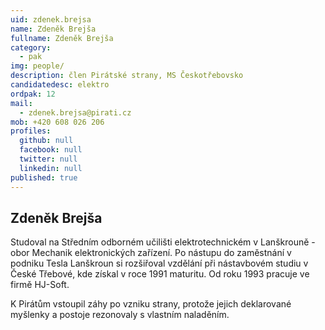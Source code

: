 ```yaml
---
uid: zdenek.brejsa
name: Zdeněk Brejša
fullname: Zdeněk Brejša
category:
  - pak
img: people/         
description: člen Pirátské strany, MS Českotřebovsko
candidatedesc: elektro
ordpak: 12
mail:
  - zdenek.brejsa@pirati.cz 
mob: +420 608 026 206
profiles:
  github: null
  facebook: null
  twitter: null
  linkedin: null
published: true
---
```

## Zdeněk Brejša

Studoval na Středním odborném učilišti elektrotechnickém v Lanškrouně - obor Mechanik elektronických zařízení. Po nástupu do zaměstnání v podniku Tesla Lanškroun si rozšiřoval vzdělání při nástavbovém studiu v České Třebové, kde získal v roce 1991 maturitu. Od roku 1993 pracuje ve firmě HJ-Soft.

K Pirátům vstoupil záhy po vzniku strany, protože jejich deklarované myšlenky a postoje rezonovaly s vlastním naladěním.
